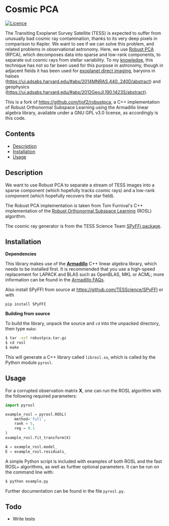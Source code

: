 # Cosmic PCA
[![Licence](http://img.shields.io/badge/license-GPLv3-blue.svg?style=flat)](http://www.gnu.org/licenses/gpl-3.0.html)

The Transiting Exoplanet Survey Satellite (TESS) is expected to suffer from unusually bad cosmic ray contamination, thanks to its very deep pixels in comparison to Kepler. We want to see if we can solve this problem, and related problems in observational astronomy. Here, we use [Robust PCA](https://statweb.stanford.edu/~candes/papers/RobustPCA.pdf) (RPCA), which decomposes data into sparse and low-rank components, to separate out cosmic rays from stellar variability. To my [knowledge](https://ui.adsabs.harvard.edu/#search/q=abs%3A%22robust%20PCA%22%20database%3Aastronomy&sort=date%20desc%2C%20bibcode%20desc&p_=0), this technique has not so far been used for this purpose in astronomy, though in adjacent fields it has been used for [exoplanet direct imaging](https://ui.adsabs.harvard.edu/#abs/2016A&A...589A..54G/abstract), baryons in haloes (https://ui.adsabs.harvard.edu/#abs/2014MNRAS.440..240D/abstract) and geophysics (https://ui.adsabs.harvard.edu/#abs/2012GeoJI.190.1423S/abstract). 

This is a fork of https://github.com/tjof2/robustpca, a C++ implementation of Robust Orthonormal Subspace Learning using the Armadillo 
linear algebra library, available under a GNU GPL v3.0 license, as accordingly is this code.

## Contents

+ [Description](#description)
+ [Installation](#installation)
+ [Usage](#usage)

## Description

We want to use Robust PCA to separate a stream of TESS images into a sparse component (which hopefully tracks cosmic rays) and a low-rank component (which hopefully recovers the star field).

The Robust PCA implementation is taken from Tom Furnival's C++ implementation of the [Robust Orthonormal Subspace Learning](http://dx.doi.org/10.1109/CVPR.2014.495) (ROSL) algorithm.

The cosmic ray generator is from the TESS Science Team [SPyFFi package](https://github.com/TESScience/SPyFFI). 

## Installation

**Dependencies**

This library makes use of the **[Armadillo](http://arma.sourceforge.net)** C++ linear algebra library, 
which needs to be installed first. It is recommended that you use a high-speed replacement for
LAPACK and BLAS such as OpenBLAS, MKL or ACML; more information can be found in the [Armadillo
FAQs](http://arma.sourceforge.net/faq.html#dependencies).

Also install SPyFFI from source at https://github.com/TESScience/SPyFFI or with

	pip install SPyFFI

**Building from source**

To build the library, unpack the source and `cd` into the unpacked directory, then type `make`:

```bash
$ tar -xzf robustpca.tar.gz
$ cd rosl
$ make
```

This will generate a C++ library called `librosl.so`, which is called by the Python module `pyrosl`.

## Usage

For a corrupted observation matrix **X**, one can run the ROSL algorithm with the following required
parameters:

```python
import pyrosl

example_rosl = pyrosl.ROSL( 
    method='full',
    rank = 5,
    reg = 0.1
)
example_rosl.fit_transform(X)

A = example_rosl.model_
E = example_rosl.residuals_

```

A simple Python script is included with examples of both ROSL and the fast ROSL+ algorithms, as well
as further optional parameters. It can be run on the command line with:

```bash
$ python example.py
```

Further documentation can be found in the file `pyrosl.py`.

## Todo

+ Write tests
